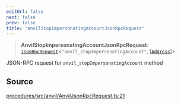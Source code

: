 ```yaml
---
editUrl: false
next: false
prev: false
title: "AnvilStopImpersonatingAccountJsonRpcRequest"
---
```


> **AnvilStopImpersonatingAccountJsonRpcRequest**: [`JsonRpcRequest`](/reference/tevm/jsonrpc/type-aliases/jsonrpcrequest/)\<`"anvil_stopImpersonatingAccount"`, [[`Address`](/reference/tevm/utils/type-aliases/address/)]\>

JSON-RPC request for `anvil_stopImpersonatingAccount` method

## Source

[procedures/src/anvil/AnvilJsonRpcRequest.ts:21](https://github.com/evmts/tevm-monorepo/blob/main/packages/procedures/src/anvil/AnvilJsonRpcRequest.ts#L21)
